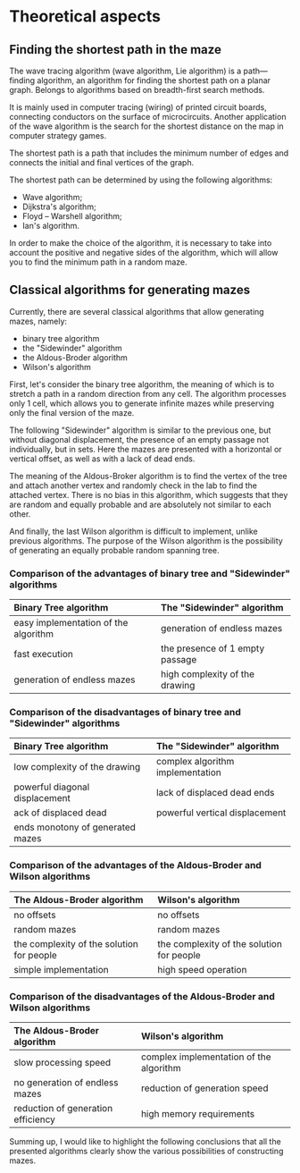 # Theoretical aspects
## Finding the shortest path in the maze
The wave tracing algorithm (wave algorithm, Lie algorithm) is a path—finding algorithm, an algorithm for finding the shortest path on a planar graph. Belongs to algorithms based on breadth-first search methods.

It is mainly used in computer tracing (wiring) of printed circuit boards, connecting conductors on the surface of microcircuits. Another application of the wave algorithm is the search for the shortest distance on the map in computer strategy games.

The shortest path is a path that includes the minimum number of edges and connects the initial and final vertices of the graph.

The shortest path can be determined by using the following algorithms:
- Wave algorithm;
- Dijkstra's algorithm;
- Floyd – Warshell algorithm;
- Ian's algorithm.

In order to make the choice of the algorithm, it is necessary to take into account the positive and negative sides of the algorithm, which will allow you to find the minimum path in a random maze.

## Classical algorithms for generating mazes
Currently, there are several classical algorithms that allow generating mazes, namely:
- binary tree algorithm
- the "Sidewinder" algorithm
- the Aldous-Broder algorithm
- Wilson's algorithm

First, let's consider the binary tree algorithm, the meaning of which is to stretch a path in a random direction from any cell.
The algorithm processes only 1 cell, which allows you to generate infinite mazes while preserving only the final version of the maze.

The following "Sidewinder" algorithm is similar to the previous one, but without diagonal displacement, the presence of an empty passage not individually, but in sets. Here the mazes are presented with a horizontal or vertical offset, as well as with a lack of dead ends.

The meaning of the Aldous-Broker algorithm is to find the vertex of the tree and attach another vertex and randomly check in the lab to find the attached vertex. There is no bias in this algorithm, which suggests that they are random and equally probable and are absolutely not similar to each other.

And finally, the last Wilson algorithm is difficult to implement, unlike previous algorithms. The purpose of the Wilson algorithm is the possibility of generating an equally probable random spanning tree.

### Comparison of the advantages of binary tree and "Sidewinder" algorithms
| Binary Tree algorithm | The "Sidewinder" algorithm | 
| :---      | :---     | 
| easy implementation of the algorithm  | generation of endless mazes     | 
| fast execution    | the presence of 1 empty passage       | 
| generation of endless mazes   | high complexity of the drawing       | 

### Comparison of the disadvantages of binary tree and "Sidewinder" algorithms
| Binary Tree algorithm | The "Sidewinder" algorithm | 
| :---      | :---     | 
| low complexity of the drawing  | complex algorithm implementation     | 
| powerful diagonal displacement    | lack of displaced dead ends       | 
| ack of displaced dead   | powerful vertical displacement       | 
| ends monotony of generated mazes   |        | 

### Comparison of the advantages of the Aldous-Broder and Wilson algorithms
| The Aldous-Broder algorithm | Wilson's algorithm | 
| :---      | :---     | 
| no offsets  | no offsets     | 
| random mazes    | random mazes       | 
| the complexity of the solution for people   | the complexity of the solution for people       | 
| simple implementation   | high speed operation       | 

### Comparison of the disadvantages of the Aldous-Broder and Wilson algorithms
| The Aldous-Broder algorithm | Wilson's algorithm | 
| :---      | :---     | 
| slow processing speed  | complex implementation of the algorithm     | 
| no generation of endless mazes    | reduction of generation speed       | 
| reduction of generation efficiency   | high memory requirements       | 

Summing up, I would like to highlight the following conclusions that all the presented algorithms clearly show the various possibilities of constructing mazes.
